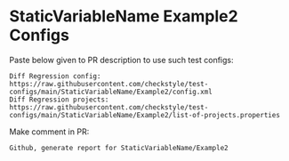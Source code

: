 # StaticVariableName Example2 Configs
Paste below given to PR description to use such test configs:
```
Diff Regression config: https://raw.githubusercontent.com/checkstyle/test-configs/main/StaticVariableName/Example2/config.xml
Diff Regression projects: https://raw.githubusercontent.com/checkstyle/test-configs/main/StaticVariableName/Example2/list-of-projects.properties
```
Make comment in PR:
```
Github, generate report for StaticVariableName/Example2
```
